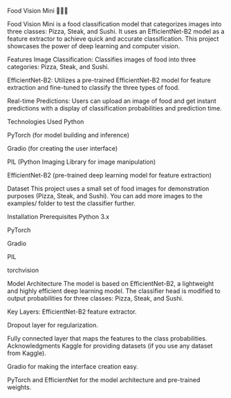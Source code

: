 Food Vision Mini 🍕🥩🍣


Food Vision Mini is a food classification model that categorizes images into three classes: Pizza, Steak, and Sushi. It uses an EfficientNet-B2 model as a feature extractor to achieve quick and accurate classification. This project showcases the power of deep learning and computer vision.

Features
Image Classification: Classifies images of food into three categories: Pizza, Steak, and Sushi.

EfficientNet-B2: Utilizes a pre-trained EfficientNet-B2 model for feature extraction and fine-tuned to classify the three types of food.

Real-time Predictions: Users can upload an image of food and get instant predictions with a display of classification probabilities and prediction time.

Technologies Used
Python

PyTorch (for model building and inference)

Gradio (for creating the user interface)

PIL (Python Imaging Library for image manipulation)

EfficientNet-B2 (pre-trained deep learning model for feature extraction)

Dataset
This project uses a small set of food images for demonstration purposes (Pizza, Steak, and Sushi). You can add more images to the examples/ folder to test the classifier further.

Installation
Prerequisites
Python 3.x

PyTorch

Gradio

PIL

torchvision

Model Architecture
The model is based on EfficientNet-B2, a lightweight and highly efficient deep learning model. The classifier head is modified to output probabilities for three classes: Pizza, Steak, and Sushi.

Key Layers:
EfficientNet-B2 feature extractor.

Dropout layer for regularization.

Fully connected layer that maps the features to the class probabilities.
Acknowledgments
Kaggle for providing datasets (if you use any dataset from Kaggle).

Gradio for making the interface creation easy.

PyTorch and EfficientNet for the model architecture and pre-trained weights.
